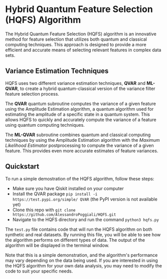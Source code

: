 # Hybrid Quantum Feature Selection (HQFS) Algorithm

The Hybrid Quantum Feature Selection (HQFS) algorithm is an innovative method for feature selection that utilizes both quantum and classical computing techniques. This approach is designed to provide a more efficient and accurate means of selecting relevant features in complex data sets.

## Variance Estimation Techniques

HQFS uses two different variance estimation techniques, **QVAR** and **ML-QVAR**, to create a hybrid quantum-classical version of the variance filter feature selection process. 

The **QVAR** quantum subroutine computes the variance of a given feature using the Amplitude Estimation algorithm, a quantum algorithm used for estimating the amplitude of a specific state in a quantum system. This allows HQFS to quickly and accurately compute the variance of a feature using quantum computing techniques.

The **ML-QVAR** subroutine combines quantum and classical computing techniques by using the Amplitude Estimation algorithm with the *Maximum Likelihood Estimator* postprocessing to compute the variance of a given feature. This provides even more accurate estimates of feature variances.

## Quickstart

To run a simple demostration of the HQFS algorithm, follow these steps:
* Make sure you have Qiskit installed on your computer
* Install the QVAR package `pip install -i https://test.pypi.org/simple/ QVAR` (the PyPI version is not available yet)
* Clone this repo with `git clone https://github.com/AlessandroPoggiali/HQFS.git`
* Navigate to the HQFS directory and run the command `python3 hqfs.py`

The `test.py` file contains code that will run the HQFS algorithm on both synthetic and real datasets. By running this file, you will be able to see how the algorithm performs on different types of data. The output of the algorithm will be displayed in the terminal window.

Note that this is a simple demonstration, and the algorithm's performance may vary depending on the data being used. If you are interested in using the HQFS algorithm for your own data analysis, you may need to modify the code to suit your specific needs.

